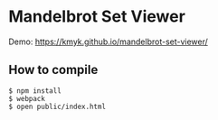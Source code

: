 # Mandelbrot Set Viewer

Demo: <https://kmyk.github.io/mandelbrot-set-viewer/>

## How to compile

```
$ npm install
$ webpack
$ open public/index.html
```
